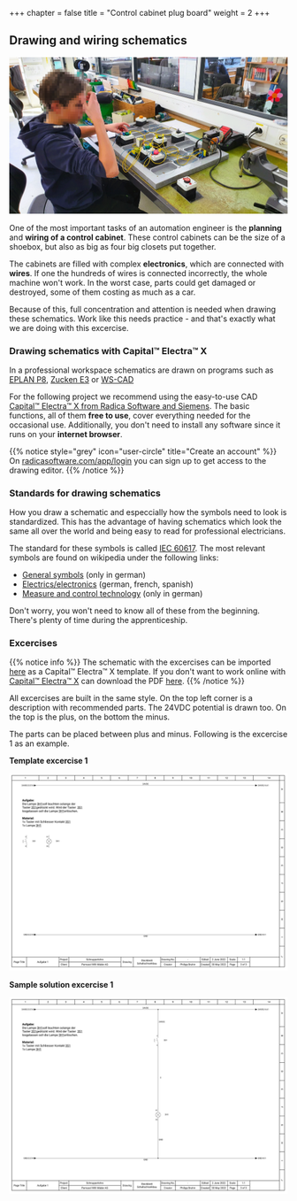 +++
chapter = false
title = "Control cabinet plug board"
weight = 2
+++

## Drawing and wiring schematics

![Trial apprentice working on a plug board](images/trial_apprenticeship_pinboard.en.png)

One of the most important tasks of an automation engineer is the **planning** and **wiring of a control cabinet**. These control cabinets can be the size of a shoebox, but also as big as four big closets put together.

The cabinets are filled with complex **electronics**, which are connected with **wires**. If one the hundreds of wires is connected incorrectly, the whole machine won't work. In the worst case, parts could get damaged or destroyed, some of them costing as much as a car.

Because of this, full concentration and attention is needed when drawing these schematics. Work like this needs practice - and that's exactly what we are doing with this excercise.

### Drawing schematics with Capital™ Electra™ X

In a professional workspace schematics are drawn on programs such as [EPLAN P8](https://www.eplan.com/), [Zucken E3](https://www.zuken.com/) or [WS-CAD](https://www.wscad.com/)

For the following project we recommend using the easy-to-use CAD [Capital™ Electra™ X from Radica Software and Siemens](https://radicasoftware.com/). The basic functions, all of them **free to use**, cover everything needed for the occasional use. Additionally, you don't need to install any software since it runs on your **internet browser**. 

{{% notice style="grey" icon="user-circle" title="Create an account" %}}
On [radicasoftware.com/app/login](https://radicasoftware.com/app/login.php) you can sign up to get access to the drawing editor.
{{% /notice %}}

### Standards for drawing schematics

How you draw a schematic and especcially how the symbols need to look is standardized. This has the advantage of having schematics which look the same all over the world and being easy to read for professional electricians.

The standard for these symbols is called [IEC 60617](https://en.wikipedia.org/wiki/Electronic_symbol). The most relevant symbols are found on wikipedia under the following links:

* [General symbols](https://de.wikipedia.org/wiki/Liste_der_Schaltzeichen) (only in german)
* [Electrics/electronics](https://de.wikipedia.org/wiki/Liste_der_Schaltzeichen_(Elektrik/Elektronik)) (german, french, spanish)
* [Measure and control technology](https://de.wikipedia.org/wiki/Liste_der_Schaltzeichen_(Mess-,_Steuer-_und_Regelungstechnik)) (only in german)

Don't worry, you won't need to know all of these from the beginning. There's plenty of time during the apprenticeship.

### Excercises

{{% notice info %}}
The schematic with the excercises can be imported [here](https://radicasoftware.com/app/publish/-N3K8EXFBIiQDAMhzdRG/Steckbrett_Schaltschrankbau) as a Capital™ Electra™ X template. If you don't want to work online with [Capital™ Electra™ X](https://radicasoftware.com/) can download the PDF [here](./docs/Steckbrett_Schaltschrankbau.en.pdf).
{{% /notice %}}

All excercises are built in the same style. On the top left corner is a description with recommended parts. The 24VDC potential is drawn too. On the top is the plus, on the bottom the minus.

The parts can be placed between plus and minus. Following is the excercise 1 as an example.

**Template excercise 1**

![Excercise 1 template](images/aufgabe-1.en.svg)

**Sample solution excercise 1**

![Excercise 1 solution](images/aufgabe-1_loesung.en.svg)
